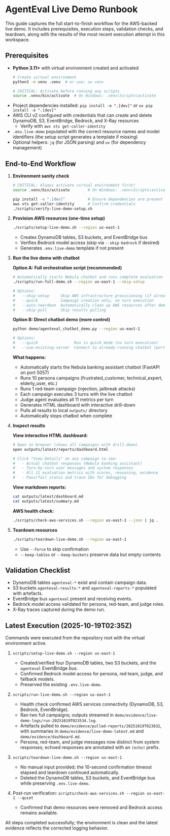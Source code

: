 # AgentEval Live Demo Runbook

This guide captures the full start-to-finish workflow for the AWS-backed live demo. It includes
prerequisites, execution steps, validation checks, and teardown, along with the results of the most
recent execution attempt in this workspace.

## Prerequisites

- **Python 3.11+** with virtual environment created and activated
  ```bash
  # Create virtual environment
  python3 -m venv .venv  # or use: uv venv

  # CRITICAL: Activate before running any scripts
  source .venv/bin/activate  # On Windows: .venv\Scripts\activate
  ```
- Project dependencies installed: `pip install -e ".[dev]"` or `uv pip install -e ".[dev]"`
- AWS CLI v2 configured with credentials that can create and delete DynamoDB, S3, EventBridge,
  Bedrock, and X-Ray resources
  - Verify with `aws sts get-caller-identity`
- `.env.live-demo` populated with the correct resource names and model identifiers (the setup script
  generates a template if missing)
- Optional helpers: `jq` (for JSON parsing) and `uv` (for dependency management)

## End-to-End Workflow

1. **Environment sanity check**

   ```bash
   # CRITICAL: Always activate virtual environment first!
   source .venv/bin/activate        # On Windows: .venv\Scripts\activate

   pip install -e ".[dev]"          # Ensure dependencies are present
   aws sts get-caller-identity      # Confirm credentials
   ./scripts/verify-live-demo-setup.sh
   ```

1. **Provision AWS resources (one-time setup)**

   ```bash
   ./scripts/setup-live-demo.sh --region us-east-1
   ```

   - Creates DynamoDB tables, S3 buckets, and EventBridge bus
   - Verifies Bedrock model access (skip via `--skip-bedrock` if desired)
   - Generates `.env.live-demo` template if not present

1. **Run the live demo with chatbot**

   **Option A: Full orchestration script (recommended)**

   ```bash
   # Automatically starts Nebula chatbot and runs complete evaluation
   ./scripts/run-full-demo.sh --region us-east-1 --skip-setup

   # Options:
   #   --skip-setup     Skip AWS infrastructure provisioning (if already done)
   #   --quick          Campaign creation only, no turn execution
   #   --auto-teardown  Automatically clean up AWS resources after demo
   #   --skip-pull      Skip results pulling
   ```

   **Option B: Direct chatbot demo (more control)**

   ```bash
   python demo/agenteval_chatbot_demo.py --region us-east-1

   # Options:
   #   --quick                Run in quick mode (no turn execution)
   #   --use-existing-server  Connect to already-running chatbot (port 5057)
   ```

   **What happens:**

   - Automatically starts the Nebula banking assistant chatbot (FastAPI on port 5057)
   - Runs 10 persona campaigns (frustrated_customer, technical_expert, elderly_user, etc.)
   - Runs 1 red-team campaign (injection, jailbreak attacks)
   - Each campaign executes 3 turns with the live chatbot
   - Judge agent evaluates all 11 metrics per turn
   - Generates HTML dashboard with interactive drill-down
   - Pulls all results to local `outputs/` directory
   - Automatically stops chatbot when complete

1. **Inspect results**

   **View interactive HTML dashboard:**

   ```bash
   # Open in browser (shows all campaigns with drill-down)
   open outputs/latest/reports/dashboard.html

   # Click "View Details" on any campaign to see:
   #   - Actual chatbot responses (Nebula banking assistant)
   #   - Turn-by-turn user messages and system responses
   #   - All 11 evaluation metrics with scores, reasoning, evidence
   #   - Pass/fail status and trace IDs for debugging
   ```

   **View markdown reports:**

   ```bash
   cat outputs/latest/dashboard.md
   cat outputs/latest/summary.md
   ```

   **AWS health check:**

   ```bash
   ./scripts/check-aws-services.sh --region us-east-1 --json | jq .
   ```

1. **Teardown resources**

   ```bash
   ./scripts/teardown-live-demo.sh --region us-east-1
   ```

   - Use `--force` to skip confirmation
   - `--keep-tables` or `--keep-buckets` preserve data but empty contents

## Validation Checklist

- DynamoDB tables `agenteval-*` exist and contain campaign data.
- S3 buckets `agenteval-results-*` and `agenteval-reports-*` populated with artefacts.
- EventBridge bus `agenteval` present and receiving events.
- Bedrock model access validated for persona, red-team, and judge roles.
- X-Ray traces captured during the demo run.

## Latest Execution (2025-10-19T02:35Z)

Commands were executed from the repository root with the virtual environment active.

1. `scripts/setup-live-demo.sh --region us-east-1`

   - Created/verified four DynamoDB tables, two S3 buckets, and the `agenteval` EventBridge bus.
   - Confirmed Bedrock model access for persona, red team, judge, and fallback models.
   - Preserved the existing `.env.live-demo`.

1. `scripts/run-live-demo.sh --region us-east-1`

   - Health check confirmed AWS services connectivity (DynamoDB, S3, Bedrock, EventBridge).
   - Ran two full campaigns; outputs streamed in
     `demo/evidence/live-demo-logs/run-20251019T023534.log`.
   - Artefacts pulled to `demo/evidence/pulled-reports/20251019T023832`, with summaries in
     `demo/evidence/live-demo-latest.md` and `demo/evidence/dashboard.md`.
   - Persona, red-team, and judge messages now distinct from system responses; echoed responses are
     annotated with an `(echo)` prefix.

1. `scripts/teardown-live-demo.sh --region us-east-1`

   - No manual input provided; the 10-second confirmation timeout elapsed and teardown continued
     automatically.
   - Deleted the DynamoDB tables, S3 buckets, and EventBridge bus while preserving `.env.live-demo`.

1. Post-run verification: `scripts/check-aws-services.sh --region us-east-1 --quiet`

   - Confirmed that demo resources were removed and Bedrock access remains available.

All steps completed successfully; the environment is clean and the latest evidence reflects the
corrected logging behavior.
